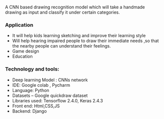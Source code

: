 A CNN based drawing recognition model which will take a handmade drawing as input and classify it under certain categories.
### Application

* It will help kids learning sketching  and improve their learning style
* Will help hearing impaired people to draw their immediate needs ,so that the nearby people can understand their feelings.
* Game design
* Education

### Technology and tools:
 * Deep learning Model : CNNs network
 * IDE: Google colab , Pycharm
 * Language: Python
 * Datasets – Google quickdraw dataset
 * Libraries used: Tensorflow 2.4.0, Keras 2.4.3
 * Front end: Html,CSS,JS
 * Backend: Django



